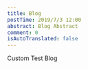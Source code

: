 ```yaml
---
title: Blog
postTime: 2019/7/3 12:00
abstract: Blog Abstract
comment: 0
isAutoTranslated: false
---
```


Custom Test Blog